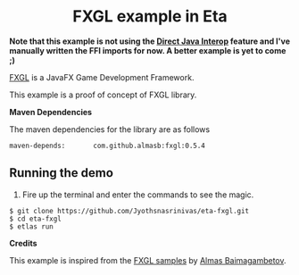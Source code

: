 
<h1 align="center">FXGL example in Eta</h1>

**Note that this example is not using the [Direct Java Interop](https://github.com/typelead/eta/issues/647) feature and I've manually written the FFI imports for now. A better example is yet to come ;)**

[FXGL](https://almasb.github.io/FXGL/) is a JavaFX Game Development Framework.

This example is a proof of concept of FXGL library.

**Maven Dependencies**

The maven dependencies for the library are as follows

```cabal
maven-depends:       com.github.almasb:fxgl:0.5.4
```

## Running the demo

1) Fire up the terminal and enter the commands to see the magic.

  ```
  $ git clone https://github.com/Jyothsnasrinivas/eta-fxgl.git
  $ cd eta-fxgl
  $ etlas run
  ```

**Credits**

This example is inspired from the [FXGL samples](https://github.com/AlmasB/FXGL) by [Almas Baimagambetov](https://github.com/AlmasB).
